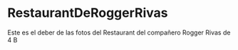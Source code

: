 # RestaurantDeRoggerRivas
Este es el deber de las fotos del Restaurant del compañero Rogger Rivas de 4 B
